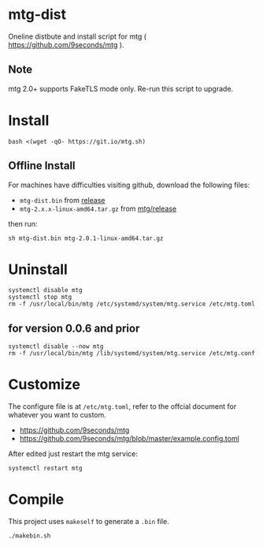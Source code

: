 # mtg-dist
Oneline distbute and install script for mtg ( https://github.com/9seconds/mtg ).

## Note

mtg 2.0+ supports FakeTLS mode only.
Re-run this script to upgrade.

# Install
```
bash <(wget -qO- https://git.io/mtg.sh)
```

## Offline Install

For machines have difficulties visiting github, download the following files:

- `mtg-dist.bin` from [release](https://github.com/cutelua/mtg-dist/releases)
- `mtg-2.x.x-linux-amd64.tar.gz` from [mtg/release](https://github.com/9seconds/mtg/releases)

then run: 
```
sh mtg-dist.bin mtg-2.0.1-linux-amd64.tar.gz
```

# Uninstall

```
systemctl disable mtg 
systemctl stop mtg 
rm -f /usr/local/bin/mtg /etc/systemd/system/mtg.service /etc/mtg.toml   
```

## for version 0.0.6 and prior
```
systemctl disable --now mtg 
rm -f /usr/local/bin/mtg /lib/systemd/system/mtg.service /etc/mtg.conf    
```

# Customize

The configure file is at `/etc/mtg.toml`, refer to the offcial document for whatever you want to custom.

- https://github.com/9seconds/mtg 
- https://github.com/9seconds/mtg/blob/master/example.config.toml

After edited just restart the mtg service:

```
systemctl restart mtg 
```

# Compile
This project uses `makeself` to generate a `.bin` file.

```
./makebin.sh
```
